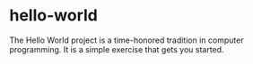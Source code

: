 # hello-world
The Hello World project is a time-honored tradition in computer programming. It is a simple exercise that gets you started.
